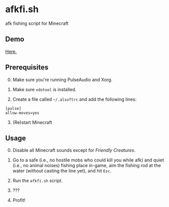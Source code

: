 # afkfi.sh

afk fishing script for Minecraft

## Demo

[Here.](https://www.youtube.com/watch?v=1_SmYWm5l8Y)

## Prerequisites

0. Make sure you're running PulseAudio and Xorg.

1. Make sure `xdotool` is installed.

2. Create a file called `~/.alsoftrc` and add the following lines:  
```
[pulse]
allow-moves=yes
```

3. (Re)start Minecraft

## Usage

0. Disable all Minecraft sounds except for _Friendly Creatures_.

1. Go to a safe (i.e., no hostile mobs who could kill you while afk) and quiet (i.e., no animal noises) fishing place in-game, aim the fishing rod at the water (without casting the line yet), and hit `Esc`.

2. Run the `afkfi.sh` script.

3. ???

4. Profit!
